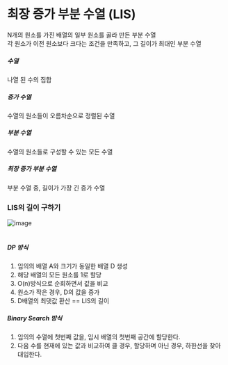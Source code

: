 # 최장 증가 부분 수열 (LIS)
N개의 원소를 가진 배열의 일부 원소를 골라 만든 부분 수열  
각 원소가 이전 원소보다 크다는 조건을 만족하고, 그 길이가 최대인 부분 수열  

##### 수열
나열 된 수의 집합
##### 증가 수열
수열의 원소들이 오름차순으로 정렬된 수열
##### 부분 수열
수열의 원소들로 구성할 수 있는 모든 수열
##### 최장 증가 부분 수열
부분 수열 중, 길이가 가장 긴 증가 수열

### LIS의 길이 구하기
![image](https://user-images.githubusercontent.com/65306839/150145406-8ca5ae69-50a9-41a7-b58a-b57288adaf74.png)  
<br />
##### DP 방식
1. 임의의 배열 A와 크기가 동일한 배열 D 생성
2. 해당 배열의 모든 원소를 1로 할당
3. O(n)방식으로 순회하면서 값을 비교
4. 원소가 작은 경우, D의 값을 증가
5. D배열의 최댓값 환산 == LIS의 길이

##### Binary Search 방식
1. 임의의 수열에 첫번째 값을, 임시 배열의 첫번째 공간에 할당한다.
2. 다음 수를 현재에 있는 값과 비교하여 클 경우, 할당하며 아닌 경우, 하한선을 찾아 대입한다.
